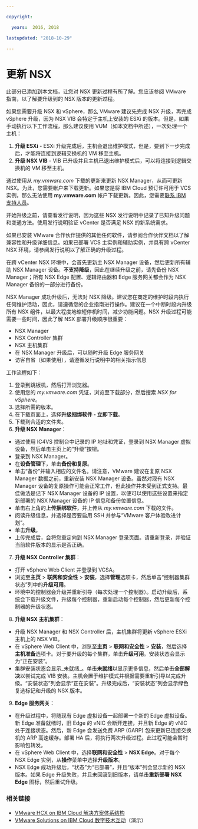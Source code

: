 ```yaml
---

copyright:

  years:  2016, 2018

lastupdated: "2018-10-29"

---
```


# 更新 NSX

此部分已添加到本文档，让您对 NSX 更新过程有所了解。您应该参阅 VMware 指南，以了解要升级到的 NSX 版本的更新过程。

如果您需要升级 NSX 和 vSphere，那么 VMware 建议先完成 NSX 升级，再完成 vSphere 升级，因为 NSX VIB 会特定于主机上安装的 ESXi 的版本。但是，如果手动执行以下工作流程，那么建议使用 VUM（如本文档中所述），一次处理一个主机：

1. **升级 ESXi** - ESXi 升级完成后，主机会退出维护模式，但是，要到下一步完成后，才能将连接到逻辑交换机的 VM 移至主机。
2. **升级 NSX VIB** - VIB 已升级并且主机已退出维护模式后，可以将连接到逻辑交换机的 VM 移至主机。

通过使用从 _my.vmware.com_ 下载的更新来更新 NSX Manager，从而可更新 NSX。为此，您需要帐户来下载更新。如果您是将 IBM Cloud 预订许可用于 VCS 实例，那么无法使用 **my.vmware.com** 帐户下载更新。因此，您需要[联系 IBM 支持人员](../../vmonic/trbl_support.html)。

开始升级之前，请查看发行说明，因为这些 NSX 发行说明中记录了已知升级问题和变通方法。使用发行说明验证 vCenter 是否满足 NSX 的新系统需求。

如果已安装 VMware 合作伙伴提供的其他任何软件，请参阅合作伙伴文档以了解兼容性和升级详细信息。如果已部署 VCS 主实例和辅助实例，并具有跨 vCenter NSX 环境，请参阅发行说明以了解正确的升级过程。

在跨 vCenter NSX 环境中，会首先更新主 NSX Manager 设备，然后更新所有辅助 NSX Manager 设备。**不支持降级**，因此在继续升级之前，请先备份 NSX Manager；所有 NSX Edge 配置、逻辑路由器和 Edge 服务网关都会作为 NSX Manager 备份的一部分进行备份。

NSX Manager 成功升级后，无法对 NSX 降级。建议您在商定的维护时段内执行任何维护活动，因此，请遵循您的企业指南进行操作。建议在一个中断时段内升级所有 NSX 组件，以最大程度地缩短停机时间，减少功能问题。NSX 升级过程可能需要一些时间，因此了解 NSX 部署升级顺序很重要：
* NSX
Manager
* NSX Controller 集群
* NSX 主机集群
* 在 NSX Manager 升级后，可以随时升级 Edge 服务网关
* 访客自省（如果使用），请遵循发行说明中的相关指示信息

工作流程如下：
1. 登录到跳板机，然后打开浏览器。
2. 使用您的 _my.vmware.com_ 凭证，浏览至下载部分，然后搜索 _NSX for vSphere_。
3. 选择所需的版本。
4. 在下载页面上，选择**升级捆绑软件 - 立即下载**。
5. 下载到合适的文件夹。
6. **升级 NSX Manager**：
  - 通过使用 IC4VS 控制台中记录的 IP 地址和凭证，登录到 NSX Manager 虚拟设备，然后单击主页上的“升级”按钮。
  - 登录到 NSX Manager。
  - 在**设备管理**下，单击**备份和复原**。
  - 单击“备份”并输入相应的文件名。请注意，VMware 建议在复原 NSX Manager 数据之前，重新安装 NSX Manager 设备。虽然对现有 NSX Manager 设备的复原操作可能会正常工作，但此操作并未受到正式支持。最佳做法是记下 NSX Manager 设备的 IP 设置，以便可以使用这些设置来指定新部署的 NSX Manager 设备的 IP 信息和备份位置信息。
  - 单击右上角的**上传捆绑软件**，并上传从 _my.vmware.com_ 下载的文件。
  - 阅读升级信息，并选择是否要启用 SSH 并参与“VMware 客户体验改进计划”。
  - 单击**升级**。
  - 上传完成后，会将您重定向到 NSX Manager 登录页面。请重新登录，并验证当前软件版本的显示是否正确。
7. **升级 NSX Controller 集群**：
  - 打开 vSphere Web Client 并登录到 VCSA。
  - 浏览至**主页** > **联网和安全性** > **安装**，选择**管理**选项卡，然后单击“控制器集群状态”列中的**升级可用**。
  - 环境中的控制器会升级并重新引导（每次处理一个控制器）。启动升级后，系统会下载升级文件，升级每个控制器，重新启动每个控制器，然后更新每个控制器的升级状态。
8. **升级 NSX 主机集群**：
  - 升级 NSX Manager 和 NSX Controller 后，主机集群将更新 vSphere ESXi 主机上的 NSX VIB。
  - 在 vSphere Web Client 中，浏览至**主页** > **联网和安全性** > **安装**，然后选择**主机准备**选项卡。对于要升级的每个集群，单击**升级可用**。安装状态会显示为“正在安装”。
  - 集群安装状态会显示_未就绪_。单击**未就绪**以显示更多信息，然后单击**全部解决**以尝试完成 VIB 安装。主机会置于维护模式并根据需要重新引导以完成升级。“安装状态”列会显示“正在安装”。升级完成后，“安装状态”列会显示绿色复选标记和升级的 NSX 版本。
9. **Edge 服务网关**：
  - 在升级过程中，将随现有 Edge 虚拟设备一起部署一个新的 Edge 虚拟设备。新 Edge 准备就绪时，旧 Edge 的 vNIC 会断开连接，并且新 Edge 的 vNIC 处于连接状态。然后，新 Edge 会发送免费 ARP (GARP) 包来更新已连接交换机的 ARP 高速缓存。部署 HA 后，将执行两次升级过程。此过程可能会暂时影响包转发。
  - 在 vSphere Web Client 中，选择**联网和安全性** > **NSX Edge**。对于每个 NSX Edge 实例，从**操作**菜单中选择**升级版本**。
  - NSX Edge 成功升级后，“状态”为“已部署”，并且“版本”列会显示新的 NSX 版本。如果 Edge 升级失败，并且未回滚到旧版本，请单击**重新部署 NSX Edge** 图标，然后重试升级。

### 相关链接

* [VMware HCX on IBM Cloud 解决方案体系结构](https://www.ibm.com/cloud/garage/files/HCX_Architecture_Design.pdf)
* [VMware Solutions on IBM Cloud 数字技术互动](https://ibm-dte.mybluemix.net/ibm-vmware)（演示）
